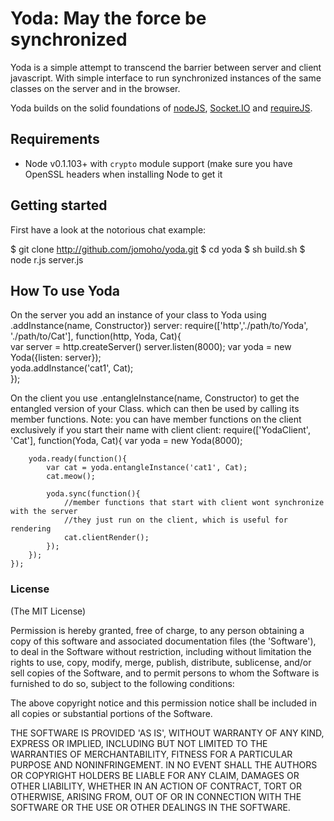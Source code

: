 Yoda: May the force be synchronized
===================================

Yoda is a simple attempt to transcend the barrier between server and client 
javascript. With simple interface to run synchronized instances of the same 
classes on the server and in the browser.

Yoda builds on the solid foundations of [nodeJS](http://nodejs.org/), 
[Socket.IO](http://socket.io/) and [requireJS](http://requirejs.org/).

## Requirements

- Node v0.1.103+ with `crypto` module support (make sure you have OpenSSL
  headers when installing Node to get it

## Getting started

First have a look at the notorious chat example:

$ git clone http://github.com/jomoho/yoda.git
$ cd yoda
$ sh build.sh
$ node r.js server.js

## How To use Yoda

On the server you add an instance of your class to Yoda using .addInstance(name, Constructor}) 
server: 
	require(['http','./path/to/Yoda', './path/to/Cat'], function(http, Yoda, Cat){	
		var server = http.createServer()
		server.listen(8000);
		var yoda = new Yoda({listen: server});	
		yoda.addInstance('cat1', Cat);	
	});

On the client you use .entangleInstance(name, Constructor) to get the entangled version of your Class.
which can then be used by calling its member functions.
Note: you can have member functions on the client exclusively if you start their name with client
client:
	require(['YodaClient', 'Cat'], function(Yoda, Cat){	
		var yoda = new Yoda(8000);		
		
		yoda.ready(function(){		
			var cat = yoda.entangleInstance('cat1', Cat);				
			cat.meow();
						
			yoda.sync(function(){
				//member functions that start with client wont synchronize with the server
				//they just run on the client, which is useful for rendering
				cat.clientRender();
			});
		});	
	});


### License 

(The MIT License)

Permission is hereby granted, free of charge, to any person obtaining
a copy of this software and associated documentation files (the
'Software'), to deal in the Software without restriction, including
without limitation the rights to use, copy, modify, merge, publish,
distribute, sublicense, and/or sell copies of the Software, and to
permit persons to whom the Software is furnished to do so, subject to
the following conditions:

The above copyright notice and this permission notice shall be
included in all copies or substantial portions of the Software.

THE SOFTWARE IS PROVIDED 'AS IS', WITHOUT WARRANTY OF ANY KIND,
EXPRESS OR IMPLIED, INCLUDING BUT NOT LIMITED TO THE WARRANTIES OF
MERCHANTABILITY, FITNESS FOR A PARTICULAR PURPOSE AND NONINFRINGEMENT.
IN NO EVENT SHALL THE AUTHORS OR COPYRIGHT HOLDERS BE LIABLE FOR ANY
CLAIM, DAMAGES OR OTHER LIABILITY, WHETHER IN AN ACTION OF CONTRACT,
TORT OR OTHERWISE, ARISING FROM, OUT OF OR IN CONNECTION WITH THE
SOFTWARE OR THE USE OR OTHER DEALINGS IN THE SOFTWARE.